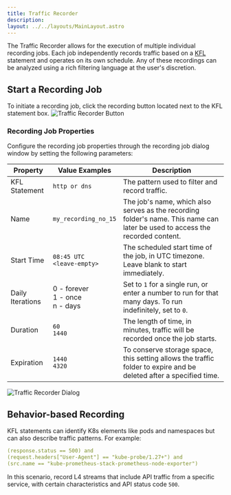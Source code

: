 ```yaml
---
title: Traffic Recorder
description: 
layout: ../../layouts/MainLayout.astro
---
```


The Traffic Recorder allows for the execution of multiple individual recording jobs. Each job independently records traffic based on a [KFL](/en/filtering) statement and operates on its own schedule. Any of these recordings can be analyzed using a rich filtering language at the user's discretion.

## Start a Recording Job
To initiate a recording job, click the recording button located next to the KFL statement box.
![Traffic Recorder Button](/record_button.png)

### Recording Job Properties
Configure the recording job properties through the recording job dialog window by setting the following parameters:

| Property | Value Examples | Description |
| --- | --- | --- |
| KFL Statement | `http or dns` | The pattern used to filter and record traffic. |
| Name | `my_recording_no_15` | The job's name, which also serves as the recording folder's name. This name can later be used to access the recorded content. |
| Start Time | `08:45 UTC` <br /> `<leave-empty>` | The scheduled start time of the job, in UTC timezone. Leave blank to start immediately. |
| Daily Iterations | 0 - forever<br />1 - once<br />n - days | Set to `1` for a single run, or enter a number to run for that many days. To run indefinitely, set to `0`. |
| Duration | `60` <br /> `1440` | The length of time, in minutes, traffic will be recorded once the job starts. |
| Expiration | `1440` <br /> `4320` | To conserve storage space, this setting allows the traffic folder to expire and be deleted after a specified time. |

![Traffic Recorder Dialog](/recording_dialog.png)

## Behavior-based Recording

KFL statements can identify K8s elements like pods and namespaces but can also describe traffic patterns. For example:
```yaml
(response.status == 500) and 
(request.headers["User-Agent"] == "kube-probe/1.27+") and 
(src.name == "kube-prometheus-stack-prometheus-node-exporter")
```
In this scenario, record L4 streams that include API traffic from a specific service, with certain characteristics and API status code `500`.

